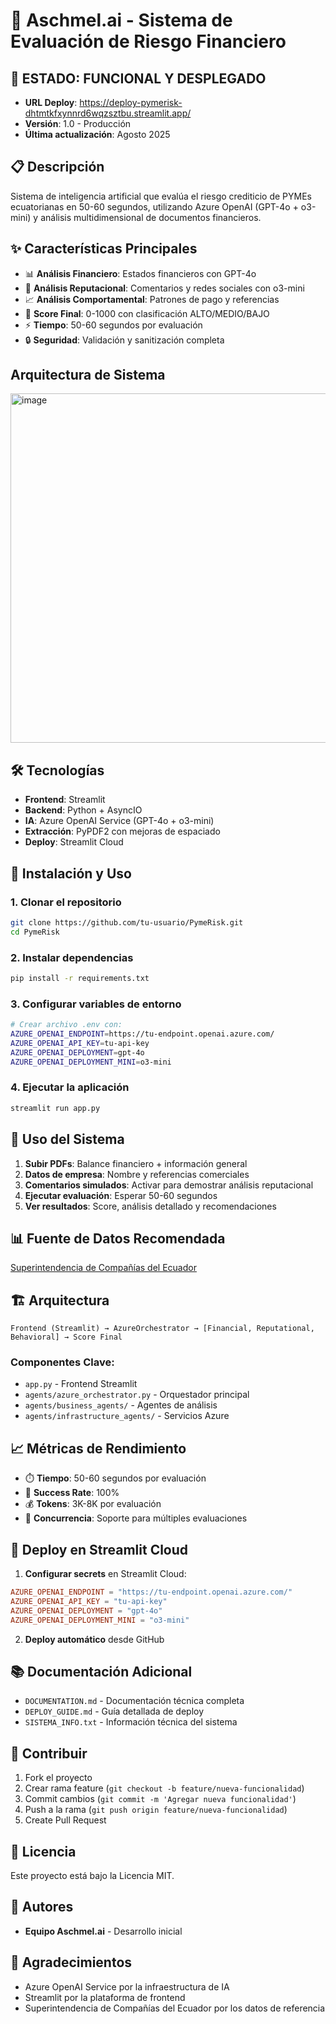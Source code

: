 # 🏦 Aschmel.ai - Sistema de Evaluación de Riesgo Financiero

## 🚀 **ESTADO: FUNCIONAL Y DESPLEGADO**
- **URL Deploy**: https://deploy-pymerisk-dhtmtkfxynnrd6wqzsztbu.streamlit.app/
- **Versión**: 1.0 - Producción
- **Última actualización**: Agosto 2025

## 📋 Descripción

Sistema de inteligencia artificial que evalúa el riesgo crediticio de PYMEs ecuatorianas en 50-60 segundos, utilizando Azure OpenAI (GPT-4o + o3-mini) y análisis multidimensional de documentos financieros.

## ✨ Características Principales

- 📊 **Análisis Financiero**: Estados financieros con GPT-4o
- 🌟 **Análisis Reputacional**: Comentarios y redes sociales con o3-mini  
- 📈 **Análisis Comportamental**: Patrones de pago y referencias
- 🎯 **Score Final**: 0-1000 con clasificación ALTO/MEDIO/BAJO
- ⚡ **Tiempo**: 50-60 segundos por evaluación
- 🔒 **Seguridad**: Validación y sanitización completa

## Arquitectura de Sistema

<img width="1024" height="559" alt="image" src="https://github.com/user-attachments/assets/781b041c-a8a3-46d5-bf34-b9c7301ab676" />


## 🛠️ Tecnologías

- **Frontend**: Streamlit
- **Backend**: Python + AsyncIO
- **IA**: Azure OpenAI Service (GPT-4o + o3-mini)
- **Extracción**: PyPDF2 con mejoras de espaciado
- **Deploy**: Streamlit Cloud

## 🚀 Instalación y Uso

### 1. Clonar el repositorio
```bash
git clone https://github.com/tu-usuario/PymeRisk.git
cd PymeRisk
```

### 2. Instalar dependencias
```bash
pip install -r requirements.txt
```

### 3. Configurar variables de entorno
```bash
# Crear archivo .env con:
AZURE_OPENAI_ENDPOINT=https://tu-endpoint.openai.azure.com/
AZURE_OPENAI_API_KEY=tu-api-key
AZURE_OPENAI_DEPLOYMENT=gpt-4o
AZURE_OPENAI_DEPLOYMENT_MINI=o3-mini
```

### 4. Ejecutar la aplicación
```bash
streamlit run app.py
```

## 📱 Uso del Sistema

1. **Subir PDFs**: Balance financiero + información general
2. **Datos de empresa**: Nombre y referencias comerciales
3. **Comentarios simulados**: Activar para demostrar análisis reputacional
4. **Ejecutar evaluación**: Esperar 50-60 segundos
5. **Ver resultados**: Score, análisis detallado y recomendaciones

## 📊 Fuente de Datos Recomendada

[Superintendencia de Compañías del Ecuador](https://appscvsgen.supercias.gob.ec/consultaCompanias/societario/busquedaCompanias.jsf)

## 🏗️ Arquitectura

```
Frontend (Streamlit) → AzureOrchestrator → [Financial, Reputational, Behavioral] → Score Final
```

### Componentes Clave:
- `app.py` - Frontend Streamlit
- `agents/azure_orchestrator.py` - Orquestador principal
- `agents/business_agents/` - Agentes de análisis
- `agents/infrastructure_agents/` - Servicios Azure

## 📈 Métricas de Rendimiento

- ⏱️ **Tiempo**: 50-60 segundos por evaluación
- 🎯 **Success Rate**: 100%
- 💰 **Tokens**: 3K-8K por evaluación
- 🔄 **Concurrencia**: Soporte para múltiples evaluaciones

## 🔧 Deploy en Streamlit Cloud

1. **Configurar secrets** en Streamlit Cloud:
```toml
AZURE_OPENAI_ENDPOINT = "https://tu-endpoint.openai.azure.com/"
AZURE_OPENAI_API_KEY = "tu-api-key"
AZURE_OPENAI_DEPLOYMENT = "gpt-4o"
AZURE_OPENAI_DEPLOYMENT_MINI = "o3-mini"
```

2. **Deploy automático** desde GitHub

## 📚 Documentación Adicional

- `DOCUMENTATION.md` - Documentación técnica completa
- `DEPLOY_GUIDE.md` - Guía detallada de deploy
- `SISTEMA_INFO.txt` - Información técnica del sistema

## 🤝 Contribuir

1. Fork el proyecto
2. Crear rama feature (`git checkout -b feature/nueva-funcionalidad`)
3. Commit cambios (`git commit -m 'Agregar nueva funcionalidad'`)
4. Push a la rama (`git push origin feature/nueva-funcionalidad`)
5. Create Pull Request

## 📄 Licencia

Este proyecto está bajo la Licencia MIT.

## 👥 Autores

- **Equipo Aschmel.ai** - Desarrollo inicial

## 🙏 Agradecimientos

- Azure OpenAI Service por la infraestructura de IA
- Streamlit por la plataforma de frontend
- Superintendencia de Compañías del Ecuador por los datos de referencia
